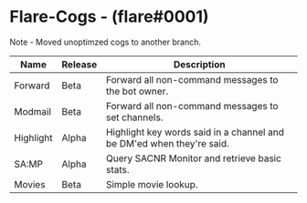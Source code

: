 # Flare-Cogs - (flare#0001)
Note - Moved unoptimzed cogs to another branch.

| Name | Release | Description 
| --- | --- | --- |
| Forward | Beta | Forward all non-command messages to the bot owner. |
| Modmail | Beta | Forward all non-command messages to set channels. |
| Highlight | Alpha | Highlight key words said in a channel and be DM'ed when they're said. |
| SA:MP | Alpha | Query SACNR Monitor and retrieve basic stats. |
| Movies | Beta | Simple movie lookup.
